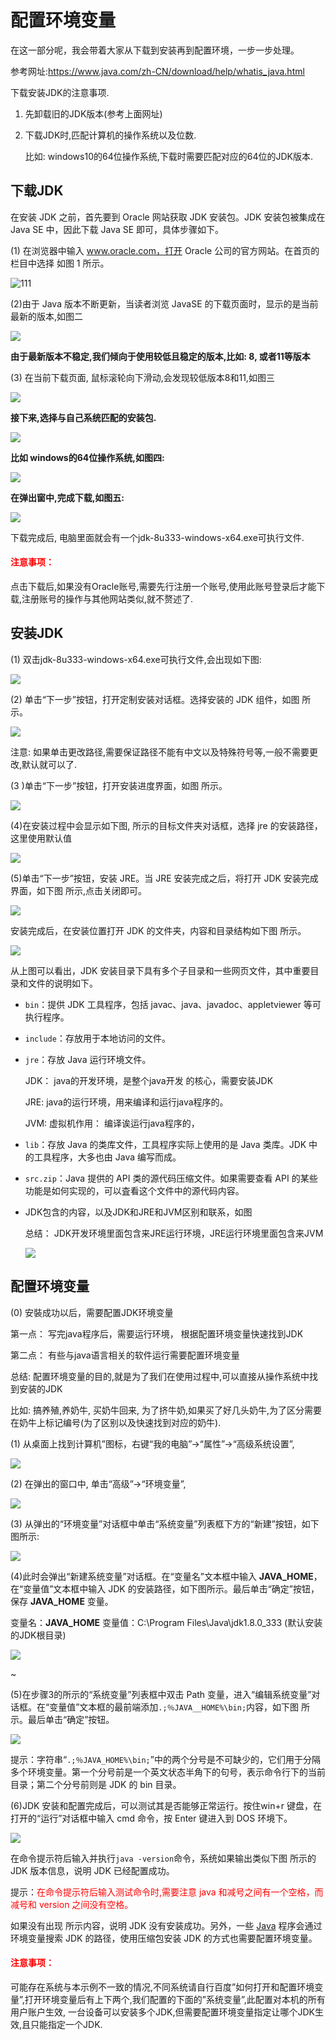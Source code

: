 # 配置环境变量



在这一部分呢，我会带着大家从下载到安装再到配置环境，一步一步处理。

参考网址:https://www.java.com/zh-CN/download/help/whatis_java.html

下载安装JDK的注意事项.

1. 先卸载旧的JDK版本(参考上面网址)

2. 下载JDK时,匹配计算机的操作系统以及位数.

   比如: windows10的64位操作系统,下载时需要匹配对应的64位的JDK版本.



## 下载JDK

在安装 JDK 之前，首先要到 Oracle 网站获取 JDK 安装包。JDK 安装包被集成在 Java SE 中，因此下载 Java SE 即可，具体步骤如下。

(1) 在浏览器中输入 www.oracle.com，打开 Oracle 公司的官方网站。在首页的栏目中选择 如图 1 所示。

![111](./image/image-20220511141215843.png)



(2)由于 Java 版本不断更新，当读者浏览 JavaSE 的下载页面时，显示的是当前最新的版本,如图二

![](./image/image-20220511142532087.png)

**由于最新版本不稳定,我们倾向于使用较低且稳定的版本,比如: 8, 或者11等版本**



(3) 在当前下载页面, 鼠标滚轮向下滑动,会发现较低版本8和11,如图三

![](./image/image-20220511142944858.png)

**接下来,选择与自己系统匹配的安装包.**

![](./image/image-20220511143552886.png)

**比如 windows的64位操作系统,如图四:**

![](./image/image-20220511143833604.png)

**在弹出窗中,完成下载,如图五:**

![](./image/image-20220511143945685.png)

下载完成后, 电脑里面就会有一个jdk-8u333-windows-x64.exe可执行文件.

#### <font color='red'>注意事项：</font>

点击下载后,如果没有Oracle账号,需要先行注册一个账号,使用此账号登录后才能下载,注册账号的操作与其他网站类似,就不赘述了.



## 安装JDK

(1) 双击jdk-8u333-windows-x64.exe可执行文件,会出现如下图:

![](./image/image-20220511150436140.png)

(2) 单击“下一步”按钮，打开定制安装对话框。选择安装的 JDK 组件，如图  所示。

![](./image/image-20220511150311973.png)

 注意: 如果单击更改路径,需要保证路径不能有中文以及特殊符号等,一般不需要更改,默认就可以了.

(3 )单击“下一步”按钮，打开安装进度界面，如图 所示。

![](./image/image-20220511150638170.png)

(4)在安装过程中会显示如下图, 所示的目标文件夹对话框，选择 jre 的安装路径，这里使用默认值

![](./image/image-20220511150757292.png)

(5)单击“下一步”按钮，安装 JRE。当 JRE 安装完成之后，将打开 JDK 安装完成界面，如下图 所示,点击关闭即可。

![](./image/image-20220511151131863.png)

安装完成后，在安装位置打开 JDK 的文件夹，内容和目录结构如下图 所示。

![](./image/image-20220511151453120.png)

从上图可以看出，JDK 安装目录下具有多个子目录和一些网页文件，其中重要目录和文件的说明如下。

- `bin`：提供 JDK 工具程序，包括 javac、java、javadoc、appletviewer 等可执行程序。

- `include`：存放用于本地访问的文件。

- `jre`：存放 Java 运行环境文件。

  JDK： java的开发环境，是整个java开发 的核心，需要安装JDK

  JRE:   java的运行环境，用来编译和运行java程序的。

  JVM: 虚拟机作用： 编译诶运行java程序的，

- `lib`：存放 Java 的类库文件，工具程序实际上使用的是 Java 类库。JDK 中的工具程序，大多也由 Java 编写而成。

- `src.zip`：Java 提供的 API 类的源代码压缩文件。如果需要查看 API 的某些功能是如何实现的，可以査看这个文件中的源代码内容。

- JDK包含的内容，以及JDK和JRE和JVM区别和联系，如图

  总结： JDK开发环境里面包含来JRE运行环境，JRE运行环境里面包含来JVM

  ![](./image/image-20220526164136494.png)

## 配置环境变量

(0) 安裝成功以后，需要配置JDK环境变量

   第一点： 写完java程序后，需要运行环境， 根据配置环境变量快速找到JDK

   第二点： 有些与java语言相关的软件运行需要配置环境变量

  总结: 配置环境变量的目的,就是为了我们在使用过程中,可以直接从操作系统中找到安装的JDK

  比如: 搞养殖,养奶牛, 买奶牛回来, 为了挤牛奶,如果买了好几头奶牛,为了区分需要在奶牛上标记编号(为了区别以及快速找到对应的奶牛).

(1) 从桌面上找到计算机”图标，右键“我的电脑”→“属性”→“高级系统设置”,

![](./image/image-20220511161746102.png)

(2) 在弹出的窗口中, 单击“高级”→“环境变量”,

![](./image/image-20220511152354666.png)

(3) 从弹出的“环境变量”对话框中单击“系统变量”列表框下方的“新建”按钮，如下图所示:

![](./image/image-20220511162239998.png)

(4)此时会弹出“新建系统变量”对话框。在“变量名”文本框中输入 **JAVA_HOME**，在“变量值”文本框中输入 JDK 的安装路径，如下图所示。最后单击“确定”按钮，保存 **JAVA_HOME** 变量。

 变量名：**JAVA_HOME**
 变量值：C:\Program Files\Java\jdk1.8.0_333 (默认安装的JDK根目录)

![](./image/image-20220511162657750.png)

~

(5)在步骤3的所示的“系统变量”列表框中双击 Path 变量，进入“编辑系统变量”对话框。在“变量值”文本框的最前端添加`.;％JAVA__HOME%\bin;`内容，如下图 所示。最后单击“确定”按钮。

![](./image/image-20220511163003386.png)

提示：字符串“`.;％JAVA_HOME%\bin;`”中的两个分号是不可缺少的</font>，它们用于分隔多个环境变量。第一个分号前是一个英文状态半角下的句号，表示命令行下的当前目录；第二个分号前则是 JDK 的 bin 目录。

(6)JDK 安装和配置完成后，可以测试其是否能够正常运行。按住win+r 键盘，在打开的“运行”对话框中输入 cmd 命令，按 Enter 键进入到 DOS 环境下。

![](./image/image-20220511163752299.png)

在命令提示符后输入并执行`java -version`命令，系统如果输出类似下图 所示的 JDK 版本信息，说明 JDK 已经配置成功。

提示：<font color='red'>在命令提示符后输入测试命令时,需要注意 java 和减号之间有一个空格，而减号和 version 之间没有空格。</font>

 如果没有出现 所示内容，说明 JDK 没有安装成功。另外，一些 [Java](http://c.biancheng.net/java/) 程序会通过环境变量搜索 JDK 的路径，使用压缩包安装 JDK 的方式也需要配置环境变量。

#### <font color='red'>注意事项：</font>

可能存在系统与本示例不一致的情况,不同系统请自行百度”如何打开和配置环境变量”,打开环境变量后有上下两个,我们配置的下面的”系统变量”,此配置对本机的所有用户账户生效, 一台设备可以安装多个JDK,但需要配置环境变量指定让哪个JDK生效,且只能指定一个JDK.